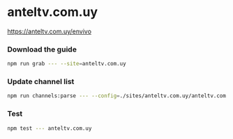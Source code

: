 # anteltv.com.uy

https://anteltv.com.uy/envivo

### Download the guide

```sh
npm run grab --- --site=anteltv.com.uy
```

### Update channel list

```sh
npm run channels:parse --- --config=./sites/anteltv.com.uy/anteltv.com.uy.config.js --output=./sites/anteltv.com.uy/anteltv.com.uy.channels.xml
```

### Test

```sh
npm test --- anteltv.com.uy
```
